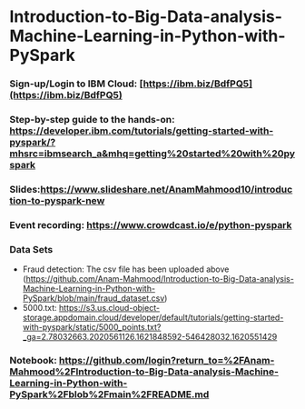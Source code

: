 # Introduction-to-Big-Data-analysis-Machine-Learning-in-Python-with-PySpark

### Sign-up/Login to IBM Cloud: [https://ibm.biz/BdfPQ5](https://ibm.biz/BdfPQ5)

### Step-by-step guide to the hands-on: https://developer.ibm.com/tutorials/getting-started-with-pyspark/?mhsrc=ibmsearch_a&mhq=getting%20started%20with%20pyspark

### Slides:https://www.slideshare.net/AnamMahmood10/introduction-to-pyspark-new

### Event recording: https://www.crowdcast.io/e/python-pyspark

### Data Sets
- Fraud detection: The csv file has been uploaded above (https://github.com/Anam-Mahmood/Introduction-to-Big-Data-analysis-Machine-Learning-in-Python-with-PySpark/blob/main/fraud_dataset.csv)
- 5000.txt: https://s3.us.cloud-object-storage.appdomain.cloud/developer/default/tutorials/getting-started-with-pyspark/static/5000_points.txt?_ga=2.78032663.2020561126.1621848592-546428032.1620551429

### Notebook: https://github.com/login?return_to=%2FAnam-Mahmood%2FIntroduction-to-Big-Data-analysis-Machine-Learning-in-Python-with-PySpark%2Fblob%2Fmain%2FREADME.md


